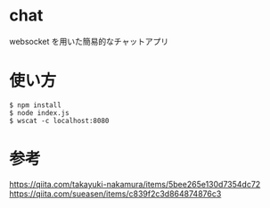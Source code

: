 # chat

websocket を用いた簡易的なチャットアプリ

# 使い方

```
$ npm install
$ node index.js
$ wscat -c localhost:8080
```

# 参考

https://qiita.com/takayuki-nakamura/items/5bee265e130d7354dc72  
https://qiita.com/sueasen/items/c839f2c3d864874876c3
